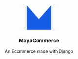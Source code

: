 <!-- PROJECT LOGO -->
<br />
<div align="center">
  <a href="#">
    <img src="static/images/logo.png" alt="Logo" width="80" height="80">
  </a>

  <h3 align="center">MayaCommerce</h3>

  <p align="center">
    An Ecommerce made with Django
    <br />
    <!-- <a href="https://github.com/SiddharthVijay/"><strong>Explore the docs »</strong></a> -->

  </p>
</div>
